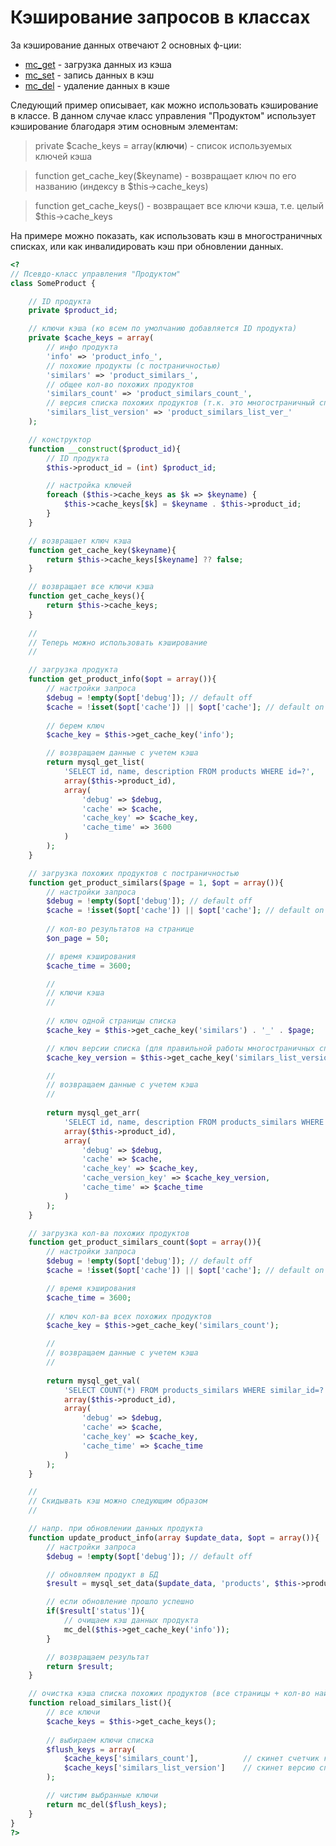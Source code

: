 #  Кэширование запросов в классах

За кэширование данных отвечают 2 основных ф-ции:

- [mc_get](http://vgit1.aynos.cz/phpdoc/1kmenu/#method_mc_get) - загрузка данных из кэша
- [mc_set](http://vgit1.aynos.cz/phpdoc/1kmenu/#method_mc_set) - запись данных в кэш
- [mc_del](http://vgit1.aynos.cz/phpdoc/1kmenu/#method_mc_del) - удаление данных в кэше

Следующий пример описывает, как можно использовать кэширование в классе. В данном случае класс управления "Продуктом" использует кэширование благодаря этим основным элементам:

> private $cache_keys = array(**ключи**) - список используемых ключей кэша

> function get_cache_key($keyname) - возвращает ключ по его названию (индексу в $this->cache_keys)

> function get_cache_keys() - возвращает все ключи кэша, т.е. целый $this->cache_keys

На примере можно показать, как использовать кэш в многостраничных списках, или как инвалидировать кэш при обновлении данных.

```php
<?
// Псевдо-класс управления "Продуктом"
class SomeProduct {

	// ID продукта
	private $product_id;

	// ключи кэша (ко всем по умолчанию добавляется ID продукта)
	private $cache_keys = array(
		// инфо продукта
		'info' => 'product_info_',
		// похожие продукты (с постраничностью)
		'similars' => 'product_similars_',
		// общее кол-во похожих продуктов
		'similars_count' => 'product_similars_count_',
		// версия списка похожих продуктов (т.к. это многостраничный список)
		'similars_list_version' => 'product_similars_list_ver_'
	);

	// конструктор
	function __construct($product_id){
		// ID продукта
		$this->product_id = (int) $product_id;

		// настройка ключей
		foreach ($this->cache_keys as $k => $keyname) {
			$this->cache_keys[$k] = $keyname . $this->product_id;
		}
	}

	// возвращает ключ кэша
	function get_cache_key($keyname){
		return $this->cache_keys[$keyname] ?? false;
	}

	// возвращает все ключи кэша
	function get_cache_keys(){
		return $this->cache_keys;
	}
	
	//
	// Теперь можно использовать кэширование
	//

	// загрузка продукта
	function get_product_info($opt = array()){
		// настройки запроса
		$debug = !empty($opt['debug']);	// default off
		$cache = !isset($opt['cache']) || $opt['cache']; // default on
		
		// берем ключ
		$cache_key = $this->get_cache_key('info');

		// возвращаем данные с учетем кэша
		return mysql_get_list(
			'SELECT id, name, description FROM products WHERE id=?',
			array($this->product_id),
			array(
				'debug' => $debug,
				'cache' => $cache,
				'cache_key' => $cache_key,
				'cache_time' => 3600
			)
		);
	}

	// загрузка похожих продуктов с постраничностью
	function get_product_similars($page = 1, $opt = array()){
		// настройки запроса
		$debug = !empty($opt['debug']);	// default off
		$cache = !isset($opt['cache']) || $opt['cache']; // default on
		
		// кол-во результатов на странице
		$on_page = 50;

		// время кэширования
		$cache_time = 3600;

		// 
		// ключи кэша 
		// 
		
		// ключ одной страницы списка
		$cache_key = $this->get_cache_key('similars') . '_' . $page;

		// ключ версии списка (для правильной работы многостраничных списков)
		$cache_key_version = $this->get_cache_key('similars_list_version');

		//
		// возвращаем данные с учетем кэша
		// 
		
		return mysql_get_arr(
			'SELECT id, name, description FROM products_similars WHERE similar_id=? LIMIT ' . (($page-1)*$on_page) . ', ' . $on_page,
			array($this->product_id),
			array(
				'debug' => $debug,
				'cache' => $cache,
				'cache_key' => $cache_key,
				'cache_version_key' => $cache_key_version,
				'cache_time' => $cache_time				
			)
		);
	}

	// загрузка кол-ва похожих продуктов
	function get_product_similars_count($opt = array()){
		// настройки запроса
		$debug = !empty($opt['debug']);	// default off
		$cache = !isset($opt['cache']) || $opt['cache']; // default on

		// время кэширования
		$cache_time = 3600;
		
		// ключ кол-ва всех похожих продуктов
		$cache_key = $this->get_cache_key('similars_count');

		//
		// возвращаем данные с учетем кэша
		// 
		
		return mysql_get_val(
			'SELECT COUNT(*) FROM products_similars WHERE similar_id=?',
			array($this->product_id),
			array(
				'debug' => $debug,
				'cache' => $cache,
				'cache_key' => $cache_key,
				'cache_time' => $cache_time
			)
		);
	}

	//
	// Скидывать кэш можно следующим образом
	//

	// напр. при обновлении данных продукта
	function update_product_info(array $update_data, $opt = array()){
		// настройки запроса
		$debug = !empty($opt['debug']);	// default off

		// обновляем продукт в БД
		$result = mysql_set_data($update_data, 'products', $this->product_id, array('debug' => $debug));

		// если обновление прошло успешно
		if($result['status']){
			// очищаем кэш данных продукта
			mc_del($this->get_cache_key('info'));
		}

		// возвращаем результат
		return $result;
	}

	// очистка кэша списка похожих продуктов (все страницы + кол-во найденных результатов)
	function reload_similars_list(){
		// все ключи
		$cache_keys = $this->get_cache_keys();
		
		// выбираем ключи списка
		$flush_keys = array(
			$cache_keys['similars_count'],			// скинет счетчик кол-ва результатов
			$cache_keys['similars_list_version']	// скинет версию списка (заставит обновить кэш на каждой странице списка)
		);

		// чистим выбранные ключи
		return mc_del($flush_keys);
	}
}
?>
```
